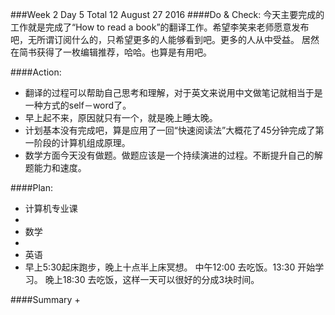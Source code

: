 ###Week 2 Day 5 Total 12 August 27 2016
####Do & Check:
今天主要完成的工作就是完成了“How to read a book”的翻译工作。希望李笑来老师愿意发布吧，无所谓订阅什么的，只希望更多的人能够看到吧。更多的人从中受益。 居然在简书获得了一枚编辑推荐，哈哈。也算是有用吧。

####Action: 
+ 翻译的过程可以帮助自己思考和理解，对于英文来说用中文做笔记就相当于是一种方式的self－word了。
+ 早上起不来，原因就只有一个，就是晚上睡太晚。
+ 计划基本没有完成吧，算是应用了一回“快速阅读法”大概花了45分钟完成了第一阶段的计算机组成原理。
+ 数学方面今天没有做题。做题应该是一个持续演进的过程。不断提升自己的解题能力和速度。

####Plan:
+ 计算机专业课
 + 
+ 数学
 + 
+ 英语 
+ 早上5:30起床跑步，晚上十点半上床冥想。 中午12:00 去吃饭。13:30 开始学习。 晚上18:30 去吃饭，这样一天可以很好的分成3块时间。

####Summary
+ 